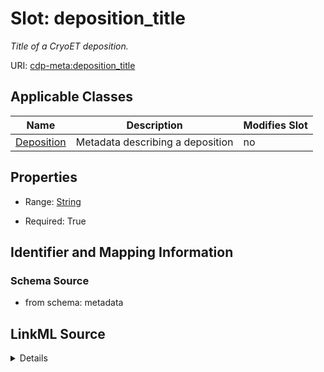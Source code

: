 # Slot: deposition_title


_Title of a CryoET deposition._



URI: [cdp-meta:deposition_title](metadatadeposition_title)



<!-- no inheritance hierarchy -->




## Applicable Classes

| Name | Description | Modifies Slot |
| --- | --- | --- |
[Deposition](Deposition.md) | Metadata describing a deposition |  no  |







## Properties

* Range: [String](String.md)

* Required: True





## Identifier and Mapping Information







### Schema Source


* from schema: metadata




## LinkML Source

<details>
```yaml
name: deposition_title
description: Title of a CryoET deposition.
from_schema: metadata
exact_mappings:
- cdp-common:deposition_title
rank: 1000
alias: deposition_title
owner: Deposition
domain_of:
- Deposition
range: string
required: true
inlined: true
inlined_as_list: true

```
</details>